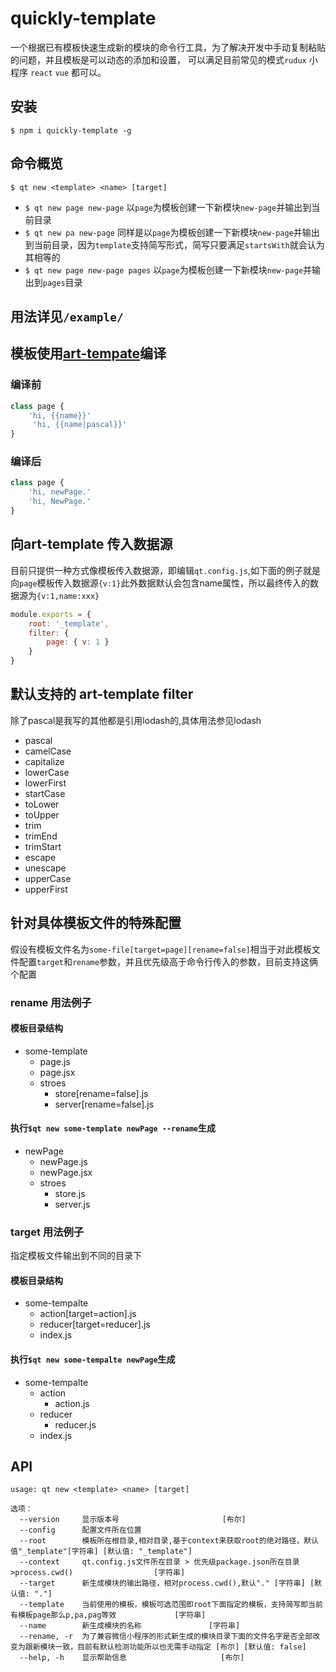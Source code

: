 # quickly-template

一个根据已有模板快速生成新的模块的命令行工具，为了解决开发中手动复制粘贴的问题，并且模板是可以动态的添加和设置，
可以满足目前常见的模式`rudux` 小程序 `react` `vue` 都可以。

## 安装

`$ npm i quickly-template -g`

## 命令概览

`$ qt new <template> <name> [target]`

- `$ qt new page new-page` 以`page`为模板创建一下新模块`new-page`并输出到当前目录
- `$ qt new pa new-page` 同样是以`page`为模板创建一下新模块`new-page`并输出到当前目录，因为`template`支持简写形式，简写只要满足`startsWith`就会认为其相等的
- `$ qt new page new-page pages` 以`page`为模板创建一下新模块`new-page`并输出到`pages`目录

## 用法详见`/example/`

## 模板使用[art-tempate](https://github.com/aui/art-template)编译

### 编译前

```jsx
class page {
    'hi, {{name}}'
     'hi, {{name|pascal}}'
}
```

### 编译后

```jsx
class page {
    'hi, newPage.'
    'hi, NewPage.'
}
```

## 向art-template 传入数据源

目前只提供一种方式像模板传入数据源，即编辑`qt.config.js`,如下面的例子就是向`page`模板传入数据源`{v:1}`此外数据默认会包含name属性，所以最终传入的数据源为`{v:1,name:xxx}`

```js
module.exports = {
    root: '_template',
    filter: {
        page: { v: 1 }
    }
}

```

## 默认支持的 art-template filter

除了pascal是我写的其他都是引用lodash的,具体用法参见lodash

- pascal
- camelCase
- capitalize
- lowerCase
- lowerFirst
- startCase
- toLower
- toUpper
- trim
- trimEnd
- trimStart
- escape
- unescape
- upperCase
- upperFirst

## 针对具体模板文件的特殊配置

假设有模板文件名为`some-file[target=page][rename=false]`相当于对此模板文件配置`target`和`rename`参数，并且优先级高于命令行传入的参数，目前支持这俩个配置

### rename 用法例子

#### 模板目录结构

+ some-template
  - page.js
  - page.jsx
  + stroes
    - store[rename=false].js
    - server[rename=false].js

#### 执行`$qt new some-template newPage --rename`生成

+ newPage
  - newPage.js
  - newPage.jsx
  + stroes
    - store.js
    - server.js

### target 用法例子

指定模板文件输出到不同的目录下

#### 模板目录结构

+ some-tempalte
  - action[target=action].js
  - reducer[target=reducer].js
  - index.js

#### 执行`$qt new some-tempalte newPage`生成

+ some-tempalte
  + action
    - action.js
  + reducer
    - reducer.js
  - index.js

## API

```
usage: qt new <template> <name> [target]

选项：
  --version     显示版本号                       [布尔]
  --config      配置文件所在位置
  --root        模板所在根目录,相对目录,基于context来获取root的绝对路径，默认值"_template"[字符串] [默认值: "_template"]
  --context     qt.config.js文件所在目录 > 优先级package.json所在目录 >process.cwd()                  [字符串]
  --target      新生成模块的输出路径，相对process.cwd(),默认"." [字符串] [默认值: "."]
  --template    当前使用的模板，模板可选范围即root下面指定的模板，支持简写即当前有模板page那么p,pa,pag等效             [字符串]
  --name        新生成模块的名称               [字符串]
  --rename, -r  为了兼容微信小程序的形式新生成的模块目录下面的文件名字是否全部改变为跟新模块一致，目前有默认检测功能所以也无需手动指定 [布尔] [默认值: false]
  --help, -h    显示帮助信息                     [布尔]
  ```